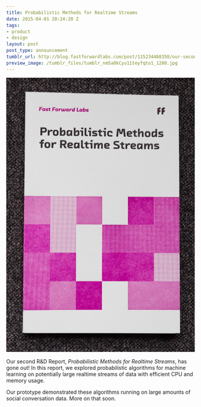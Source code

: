 ```yaml
---
title: Probabilistic Methods for Realtime Streams
date: 2015-04-01 20:24:20 Z
tags:
- product
- design
layout: post
post_type: announcement
tumblr_url: http://blog.fastforwardlabs.com/post/115234468358/our-second-rd-report-probabilistic-methods-for
preview_image: /tumblr_files/tumblr_nm5a0kCyu11teyfqto1_1280.jpg
---
```


<img src="/tumblr_files/tumblr_nm5a0kCyu11teyfqto1_1280.jpg"/>

Our second R&D Report, <i>Probabilistic Methods for Realtime Streams</i>, has gone out! In this report, we explored probabilistic algorithms for machine learning on potentially large realtime streams of data with efficient CPU and memory usage.

Our prototype demonstrated these algorithms running on large amounts of social conversation data. More on that soon.
